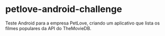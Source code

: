 # petlove-android-challenge
Teste Android para a empresa PetLove, criando um aplicativo que lista os filmes populares da API do TheMovieDB.
